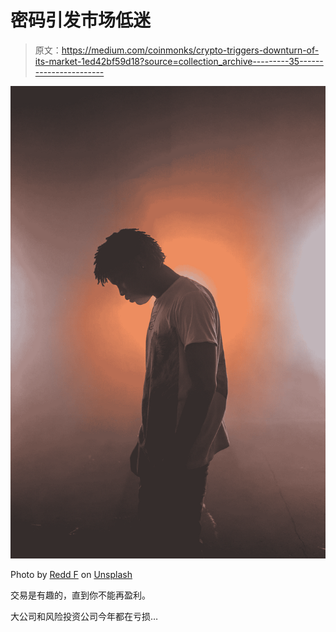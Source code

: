 # 密码引发市场低迷

> 原文：<https://medium.com/coinmonks/crypto-triggers-downturn-of-its-market-1ed42bf59d18?source=collection_archive---------35----------------------->

![](img/1f5ad370badc95551d2a6c7e25a55eae.png)

Photo by [Redd F](https://unsplash.com/@raddfilms?utm_source=medium&utm_medium=referral) on [Unsplash](https://unsplash.com?utm_source=medium&utm_medium=referral)

交易是有趣的，直到你不能再盈利。

大公司和风险投资公司今年都在亏损…